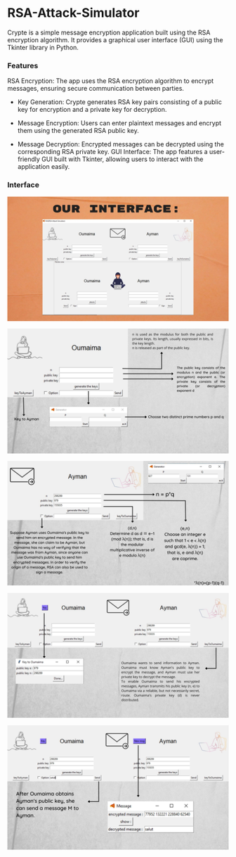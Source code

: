 # RSA-Attack-Simulator 

Crypte is a simple message encryption application built using the RSA encryption algorithm. It provides a graphical user interface (GUI) using the Tkinter library in Python.


### Features
RSA Encryption: The app uses the RSA encryption algorithm to encrypt messages, ensuring secure communication between parties.

* Key Generation: Crypte generates RSA key pairs consisting of a public key for encryption and a private key for decryption.

* Message Encryption: Users can enter plaintext messages and encrypt them using the generated RSA public key.

* Message Decryption: Encrypted messages can be decrypted using the corresponding RSA private key.
GUI Interface: The app features a user-friendly GUI built with Tkinter, allowing users to interact with the application easily.

### Interface


!["test"](screens/4.jpg)

!["test"](screens/5.jpg)

!["test"](screens/6.jpg)

!["test"](screens/7.jpg)

!["test"](screens/8.jpg)

